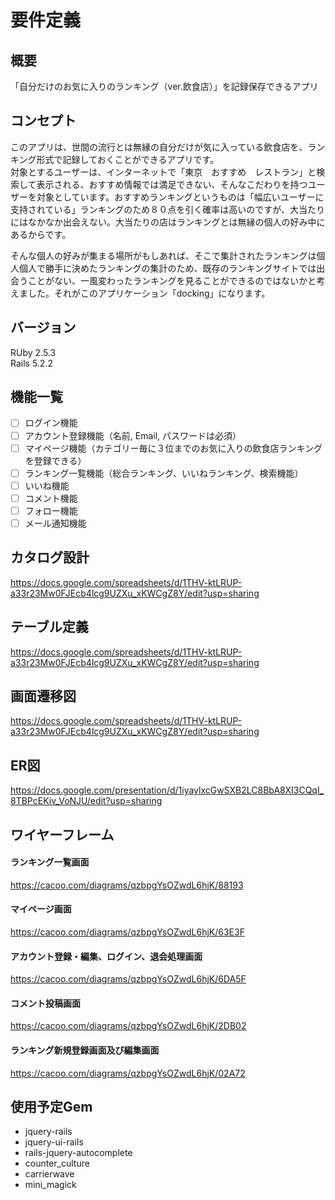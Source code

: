 # 要件定義
## 概要
「自分だけのお気に入りのランキング（ver.飲食店）」を記録保存できるアプリ
## コンセプト
このアプリは、世間の流行とは無縁の自分だけが気に入っている飲食店を、ランキング形式で記録しておくことができるアプリです。  
対象とするユーザーは、インターネットで「東京　おすすめ　レストラン」と検索して表示される、おすすめ情報では満足できない、そんなこだわりを持つユーザーを対象としています。おすすめランキングというものは「幅広いユーザーに支持されている」ランキングのため８０点を引く確率は高いのですが、大当たりにはなかなか出会えない。大当たりの店はランキングとは無縁の個人の好み中にあるからです。

そんな個人の好みが集まる場所がもしあれば、そこで集計されたランキングは個人個人で勝手に決めたランキングの集計のため、既存のランキングサイトでは出会うことがない、一風変わったランキングを見ることができるのではないかと考えました。それがこのアプリケーション「docking」になります。
## バージョン
RUby 2.5.3  
Rails 5.2.2
## 機能一覧
- [ ] ログイン機能
- [ ] アカウント登録機能（名前, Email, パスワードは必須）
- [ ] マイページ機能（カテゴリー毎に３位までのお気に入りの飲食店ランキングを登録できる）
- [ ] ランキング一覧機能（総合ランキング、いいねランキング、検索機能）
- [ ] いいね機能
- [ ] コメント機能
- [ ] フォロー機能
- [ ] メール通知機能
## カタログ設計
https://docs.google.com/spreadsheets/d/1THV-ktLRUP-a33r23Mw0FJEcb4lcg9UZXu_xKWCgZ8Y/edit?usp=sharing
## テーブル定義
https://docs.google.com/spreadsheets/d/1THV-ktLRUP-a33r23Mw0FJEcb4lcg9UZXu_xKWCgZ8Y/edit?usp=sharing
## 画面遷移図
https://docs.google.com/spreadsheets/d/1THV-ktLRUP-a33r23Mw0FJEcb4lcg9UZXu_xKWCgZ8Y/edit?usp=sharing
## ER図
https://docs.google.com/presentation/d/1iyaylxcGwSXB2LC8BbA8XI3CQqI_8TBPcEKiv_VoNJU/edit?usp=sharing
## ワイヤーフレーム
#### ランキング一覧画面
https://cacoo.com/diagrams/qzbpgYsOZwdL6hjK/88193
#### マイページ画面
https://cacoo.com/diagrams/qzbpgYsOZwdL6hjK/63E3F
#### アカウント登録・編集、ログイン、退会処理画面
https://cacoo.com/diagrams/qzbpgYsOZwdL6hjK/6DA5F
#### コメント投稿画面
https://cacoo.com/diagrams/qzbpgYsOZwdL6hjK/2DB02
#### ランキング新規登録画面及び編集画面
https://cacoo.com/diagrams/qzbpgYsOZwdL6hjK/02A72
## 使用予定Gem
- jquery-rails
- jquery-ui-rails
- rails-jquery-autocomplete
- counter_culture
- carrierwave
- mini_magick
